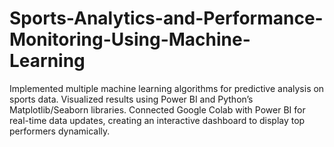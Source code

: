 # Sports-Analytics-and-Performance-Monitoring-Using-Machine-Learning
Implemented multiple machine learning algorithms for predictive analysis on sports data. Visualized results using Power BI and Python’s Matplotlib/Seaborn libraries. Connected Google Colab with Power BI for real-time data updates, creating an interactive dashboard to display top performers dynamically.
